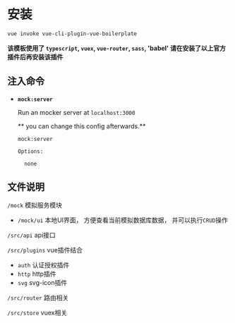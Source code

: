 # 安装


``` sh
vue invoke vue-cli-plugin-vue-boilerplate
```

**该模板使用了 `typescript`, `vuex`, `vue-router`, `sass`, 'babel'
请在安装了以上官方插件后再安装该插件**


## 注入命令

- **`mock:server`**

  Run an mocker server at `localhost:3000`

  ** you can change this config afterwards.**

  ```
  mock:server

  Options:

    none
  ```

## 文件说明

`/mock` 模拟服务模块
 - `/mock/ui` 本地UI界面， 方便查看当前模拟数据库数据， 并可以执行`CRUD`操作

`/src/api` api接口

`/src/plugins` vue插件结合
 - `auth` 认证授权插件
 - `http` http插件
 - `svg` svg-icon插件

`/src/router` 路由相关

`/src/store` vuex相关




